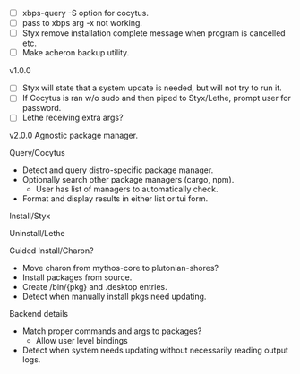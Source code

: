 - [ ] xbps-query -S option for cocytus.
- [ ] pass to xbps arg -x not working.
- [ ] Styx remove installation complete message when program is cancelled etc.
- [ ] Make acheron backup utility.

v1.0.0
- [ ] Styx will state that a system update is needed, but will not try to run it.
- [ ] If Cocytus is ran w/o sudo and then piped to Styx/Lethe, prompt user for password.
- [ ] Lethe receiving extra args?

v2.0.0
Agnostic package manager.

Query/Cocytus
- Detect and query distro-specific package manager.
- Optionally search other package managers (cargo, npm).
    - User has list of managers to automatically check.
- Format and display results in either list or tui form.

Install/Styx

Uninstall/Lethe

Guided Install/Charon?
- Move charon from mythos-core to plutonian-shores?
- Install packages from source.
- Create /bin/{pkg} and .desktop entries.
- Detect when manually install pkgs need updating.

Backend details
- Match proper commands and args to packages?
    - Allow user level bindings
- Detect when system needs updating without necessarily reading output logs.
